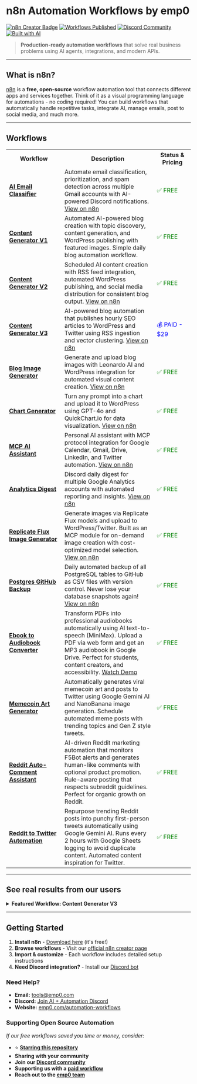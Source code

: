 # n8n Automation Workflows by emp0

[![n8n Creator Badge](https://img.shields.io/badge/n8n-Creator-blue?style=flat-square&logo=n8n)](https://n8n.io/creators/jay-emp0/) [![Workflows Published](https://img.shields.io/badge/Workflows-14+-brightgreen?style=flat-square)](#workflows) [![Discord Community](https://img.shields.io/badge/Discord-Community-7289da?style=flat-square&logo=discord)](https://discord.gg/qg3qVfFchV) [![Built with AI](https://img.shields.io/badge/Built%20with-AI-orange?style=flat-square)](#)

> **Production-ready automation workflows** that solve real business problems using AI agents, integrations, and modern APIs.

---

## What is n8n?

[n8n](https://n8n.io) is a **free, open-source** workflow automation tool that connects different apps and services together. Think of it as a visual programming language for automations - no coding required! You can build workflows that automatically handle repetitive tasks, integrate AI, manage emails, post to social media, and much more.

---

## Workflows

<table>
  <tr>
    <th width="30%">Workflow</th>
    <th width="50%">Description</th>
    <th width="20%">Status & Pricing</th>
  </tr>
  <tr>
    <td><strong><a href="AI%20Email%20Classifier/">AI Email Classifier</a></strong></td>
    <td>Automate email classification, prioritization, and spam detection across multiple Gmail accounts with AI-powered Discord notifications. <a href="https://n8n.io/workflows/5789-multi-account-email-classifier-with-ai-gmail-discord-and-google-sheets/">View on n8n</a></td>
    <td><span style="color: green;">✅ FREE</span></td>
  </tr>
  <tr>
    <td><strong><a href="Content%20Generator%20V1/">Content Generator V1</a></strong></td>
    <td>Automated AI-powered blog creation with topic discovery, content generation, and WordPress publishing with featured images. Simple daily blog automation workflow.</td>
    <td><span style="color: green;">✅ FREE</span></td>
  </tr>
  <tr>
    <td><strong><a href="AI-Powered%20Blog%20Automation%20for%20WordPress/">Content Generator V2</a></strong></td>
    <td>Scheduled AI content creation with RSS feed integration, automated WordPress publishing, and social media distribution for consistent blog output. <a href="https://n8n.io/workflows/5230-content-farming-ai-powered-blog-automation-for-wordpress/">View on n8n</a></td>
    <td><span style="color: green;">✅ FREE</span></td>
  </tr>
  <tr>
    <td><strong><a href="Content%20Generator%20V3/">Content Generator V3</a></strong></td>
    <td>AI-powered blog automation that publishes hourly SEO articles to WordPress and Twitter using RSS ingestion and vector clustering. <a href="https://n8n.io/workflows/6734-ai-blog-automation-publish-hourly-seo-articles-to-wordpress-and-twitter-v3/">View on n8n</a></td>
    <td><a href="https://0emp0.gumroad.com/l/content-farming-v3" style="color: blue; text-decoration: none;"><span style="color: blue;">💰 PAID - $29</span></a></td>
  </tr>
  <tr>
    <td><strong><a href="Generate%20and%20Upload%20Blog%20Images%20with%20Leonardo%20AI%20and%20WordPress/">Blog Image Generator</a></strong></td>
    <td>Generate and upload blog images with Leonardo AI and WordPress integration for automated visual content creation. <a href="https://n8n.io/workflows/6363-generate-and-upload-blog-images-with-leonardo-ai-and-wordpress/">View on n8n</a></td>
    <td><span style="color: green;">✅ FREE</span></td>
  </tr>
  <tr>
    <td><strong><a href="Turn%20Any%20Prompt%20Into%20a%20Chart%20and%20Upload%20It%20to%20WordPress/">Chart Generator</a></strong></td>
    <td>Turn any prompt into a chart and upload it to WordPress using GPT-4o and QuickChart.io for data visualization. <a href="https://n8n.io/workflows/6361-ai-powered-chart-generation-from-web-data-with-gpt-4o-and-wordpress-upload/">View on n8n</a></td>
    <td><span style="color: green;">✅ FREE</span></td>
  </tr>
  <tr>
    <td><strong><a href="MCP%20AI%20Assistant/">MCP AI Assistant</a></strong></td>
    <td>Personal AI assistant with MCP protocol integration for Google Calendar, Gmail, Drive, LinkedIn, and Twitter automation. <a href="https://n8n.io/workflows/5850/">View on n8n</a></td>
    <td><span style="color: green;">✅ FREE</span></td>
  </tr>
  <tr>
    <td><strong><a href="Discord%20Daily%20Digest%20for%20Multiple%20Google%20Analytics%20Accounts/">Analytics Digest</a></strong></td>
    <td>Discord daily digest for multiple Google Analytics accounts with automated reporting and insights. <a href="https://n8n.io/workflows/5470-discord-daily-digest-for-multiple-google-analytics-accounts/">View on n8n</a></td>
    <td><span style="color: green;">✅ FREE</span></td>
  </tr>
  <tr>
    <td><strong><a href="Generate%20Images%20with%20Replicate%20and%20Flux/">Replicate Flux Image Generator</a></strong></td>
    <td>Generate images via Replicate Flux models and upload to WordPress/Twitter. Built as an MCP module for on-demand image creation with cost-optimized model selection. <a href="https://n8n.io/workflows/7192">View on n8n</a></td>
    <td><span style="color: green;">✅ FREE</span></td>
  </tr>
  <tr>
    <td><strong><a href="Backup%20Postgres%20Table%20to%20GitHub%20in%20CSV%20Format/">Postgres GitHub Backup</a></strong></td>
    <td>Daily automated backup of all PostgreSQL tables to GitHub as CSV files with version control. Never lose your database snapshots again! <a href="https://n8n.io/workflows/7419-daily-postgres-table-backup-to-github-in-csv-format/">View on n8n</a></td>
    <td><span style="color: green;">✅ FREE</span></td>
  </tr>
  <tr>
    <td><strong><a href="Ebook%20to%20Audiobook%20converter/">Ebook to Audiobook Converter</a></strong></td>
    <td>Transform PDFs into professional audiobooks automatically using AI text-to-speech (MiniMax). Upload a PDF via web form and get an MP3 audiobook in Google Drive. Perfect for students, content creators, and accessibility. <a href="https://youtu.be/xKqkjXIPZoM">Watch Demo</a></td>
    <td><span style="color: green;">✅ FREE</span></td>
  </tr>
  <tr>
    <td><strong><a href="Memecoin%20Art%20Generator/">Memecoin Art Generator</a></strong></td>
    <td>Automatically generates viral memecoin art and posts to Twitter using Google Gemini AI and NanoBanana image generation. Schedule automated meme posts with trending topics and Gen Z style tweets.</td>
    <td><span style="color: green;">✅ FREE</span></td>
  </tr>
  <tr>
    <td><strong><a href="f5bot%20reddit%20auto%20comment/">Reddit Auto-Comment Assistant</a></strong></td>
    <td>AI-driven Reddit marketing automation that monitors F5Bot alerts and generates human-like comments with optional product promotion. Rule-aware posting that respects subreddit guidelines. Perfect for organic growth on Reddit.</td>
    <td><span style="color: green;">✅ FREE</span></td>
  </tr>
  <tr>
    <td><strong><a href="Reddit%20To%20Twitter%20Automation/">Reddit to Twitter Automation</a></strong></td>
    <td>Repurpose trending Reddit posts into punchy first-person tweets automatically using Google Gemini AI. Runs every 2 hours with Google Sheets logging to avoid duplicate content. Automated content inspiration for Twitter.</td>
    <td><span style="color: green;">✅ FREE</span></td>
  </tr>
</table>

---

## See real results from our users

<details>
<summary><strong>Featured Workflow: Content Generator V3</strong></summary>

![Traffic Growth](https://articles.emp0.com/wp-content/uploads/2025/08/content-generator-v3-gumroad-banner-1.png)

**What users achieve:**
- [A fully automated blog](https://emp0.com) that posts 10 time a day
- **1000+ daily visitors** from automated SEO content
- **300% traffic increase** in first month
- **90% time saved** on content creation
- **ROI positive** after 30 days

**Monthly Operating Cost:** ~$150 (vs $3000+ for content team)

[Read Customer Reviews](https://0emp0.gumroad.com/l/content-farming-v3)

</details>

---

## Getting Started

1. **Install n8n** - [Download here](https://n8n.io/download/) (it's free!)
2. **Browse workflows** - Visit our [official n8n creator page](https://n8n.io/creators/jay-emp0/)
3. **Import & customize** - Each workflow includes detailed setup instructions
4. **Need Discord integration?** - Install our [Discord bot](https://github.com/Jharilela/n8n_discord_trigger_bot)

### Need Help?

- **Email:** [tools@emp0.com](mailto:tools@emp0.com)
- **Discord:** [Join AI + Automation Discord](https://discord.gg/qg3qVfFchV)
- **Website:** [emp0.com/automation-workflows](https://emp0.com/automation-workflows)

### Supporting Open Source Automation

*If our free workflows saved you time or money, consider:*
- ⭐ **[Starring this repository](https://github.com/Jharilela/n8n-workflows)**
- **Sharing with your community**
- **Join our [Discord community](https://discord.gg/qg3qVfFchV)**
- **Supporting us with a [paid workflow](https://store.emp0.com)**
- **Reach out to the [emp0 team](https://emp0.com)**
